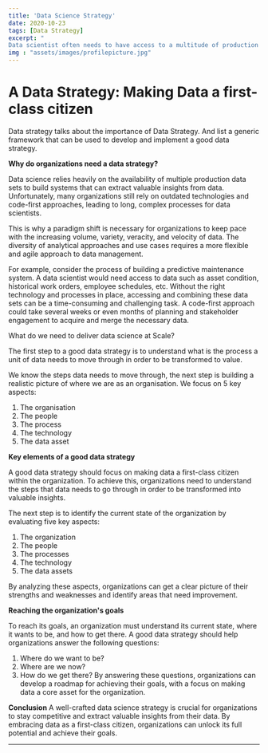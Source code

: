 ```yaml
---
title: 'Data Science Strategy'
date: 2020-10-23
tags: [Data Strategy]
excerpt: "
Data scientist often needs to have access to a multitude of production data sets to be able to build systems that can churn valuable insights from data. Many organisation still uses last century's technology and a code-first approach: hence why data scientist are often stuck in long, painful waterfall processes. A paradigm shift is required for an organisation to be able to deal with the volume, variety, veracity and velocity of data. The multitude of analytical approaches and diversity of use cases require much more flexible and agile use of data."
img : "assets/images/profilepicture.jpg"
---
```





# A Data Strategy: Making Data a first-class citizen

Data strategy talks about the importance of Data Strategy. And list a generic framework that can be used to develop and implement a good data strategy.

**Why do organizations need a data strategy?**

Data science relies heavily on the availability of multiple production data sets to build systems that can extract valuable insights from data. Unfortunately, many organizations still rely on outdated technologies and code-first approaches, leading to long, complex processes for data scientists.

This is why a paradigm shift is necessary for organizations to keep pace with the increasing volume, variety, veracity, and velocity of data. The diversity of analytical approaches and use cases requires a more flexible and agile approach to data management.

For example, consider the process of building a predictive maintenance system. A data scientist would need access to data such as asset condition, historical work orders, employee schedules, etc. Without the right technology and processes in place, accessing and combining these data sets can be a time-consuming and challenging task. A code-first approach could take several weeks or even months of planning and stakeholder engagement to acquire and merge the necessary data.

What do we need to deliver data science at Scale?

The first step to a good data strategy is to understand what is the process a unit of data needs to move through in order to be transformed to value.


We know the steps data needs to move through, the next step is building a realistic picture of where we are as an organisation. We focus on 5 key aspects:

1. The organisation
2. The people
3. The process
4. The technology
5. The data asset

**Key elements of a good data strategy**

A good data strategy should focus on making data a first-class citizen within the organization. To achieve this, organizations need to understand the steps that data needs to go through in order to be transformed into valuable insights.

The next step is to identify the current state of the organization by evaluating five key aspects:

1. The organization
2. The people
3. The processes
4. The technology
5. The data assets

By analyzing these aspects, organizations can get a clear picture of their strengths and weaknesses and identify areas that need improvement.

**Reaching the organization's goals**

To reach its goals, an organization must understand its current state, where it wants to be, and how to get there. A good data strategy should help organizations answer the following questions:

1. Where do we want to be?
2. Where are we now?
3. How do we get there?
By answering these questions, organizations can develop a roadmap for achieving their goals, with a focus on making data a core asset for the organization.

**Conclusion**
A well-crafted data science strategy is crucial for organizations to stay competitive and extract valuable insights from their data. By embracing data as a first-class citizen, organizations can unlock its full potential and achieve their goals.

---
